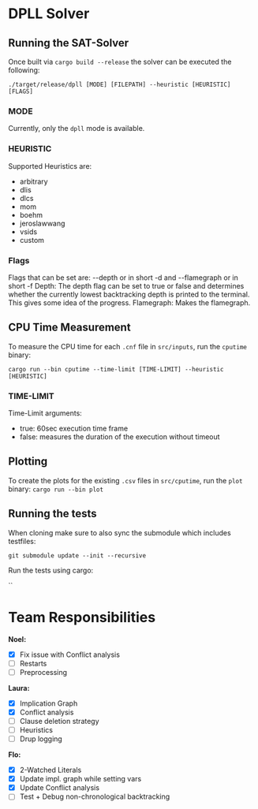 # DPLL Solver

## Running the SAT-Solver

Once built via `cargo build --release` the solver can be executed the following:

`./target/release/dpll [MODE] [FILEPATH] --heuristic [HEURISTIC] [FLAGS]`

### MODE

Currently, only the `dpll` mode is available.

### HEURISTIC

Supported Heuristics are:

- arbitrary
- dlis
- dlcs
- mom
- boehm
- jeroslawwang
- vsids
- custom

### Flags

Flags that can be set are: --depth or in short -d and --flamegraph or in short -f
Depth:
The depth flag can be set to true or false and determines whether the currently lowest backtracking depth is printed to the terminal. This gives some idea of the progress.
Flamegraph:
Makes the flamegraph.

## CPU Time Measurement

To measure the CPU time for each `.cnf` file in `src/inputs`, run the `cputime` binary:

`cargo run --bin cputime --time-limit [TIME-LIMIT] --heuristic [HEURISTIC]`

### TIME-LIMIT

Time-Limit arguments:

- true: 60sec execution time frame
- false: measures the duration of the execution without timeout

## Plotting

To create the plots for the existing `.csv` files in `src/cputime`, run the `plot` binary:
`cargo run --bin plot`

## Running the tests

When cloning make sure to also sync the submodule which includes testfiles:

`git submodule update --init --recursive`

Run the tests using cargo:

``

# Team Responsibilities

**Noel:**

- [x] Fix issue with Conflict analysis
- [ ] Restarts
- [ ] Preprocessing

**Laura:**

- [x] Implication Graph
- [x] Conflict analysis
- [ ] Clause deletion strategy
- [ ] Heuristics
- [ ] Drup logging

**Flo:**

- [x] 2-Watched Literals
- [x] Update impl. graph while setting vars
- [x] Update Conflict analysis
- [ ] Test + Debug non-chronological backtracking
